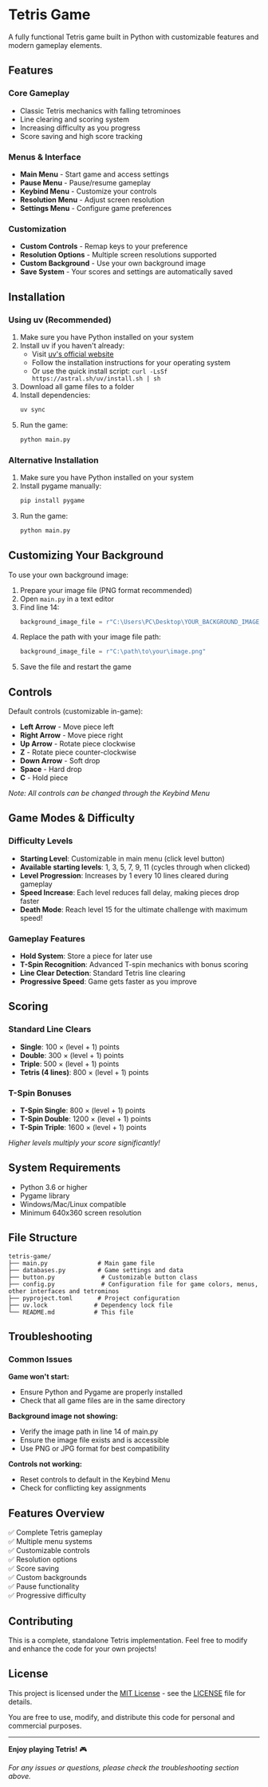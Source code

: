 # Tetris Game

A fully functional Tetris game built in Python with customizable features and modern gameplay elements.

## Features

### Core Gameplay
- Classic Tetris mechanics with falling tetrominoes
- Line clearing and scoring system
- Increasing difficulty as you progress
- Score saving and high score tracking

### Menus & Interface
- **Main Menu** - Start game and access settings
- **Pause Menu** - Pause/resume gameplay
- **Keybind Menu** - Customize your controls
- **Resolution Menu** - Adjust screen resolution
- **Settings Menu** - Configure game preferences

### Customization
- **Custom Controls** - Remap keys to your preference
- **Resolution Options** - Multiple screen resolutions supported
- **Custom Background** - Use your own background image
- **Save System** - Your scores and settings are automatically saved

## Installation

### Using uv (Recommended)
1. Make sure you have Python installed on your system
2. Install uv if you haven't already:
   - Visit [uv's official website](https://docs.astral.sh/uv/getting-started/installation/)
   - Follow the installation instructions for your operating system
   - Or use the quick install script: `curl -LsSf https://astral.sh/uv/install.sh | sh`
3. Download all game files to a folder
4. Install dependencies:
   ```bash
   uv sync
   ```
5. Run the game:
   ```bash
   python main.py
   ```

### Alternative Installation
1. Make sure you have Python installed on your system
2. Install pygame manually:
   ```bash
   pip install pygame
   ```
3. Run the game:
   ```bash
   python main.py
   ```

## Customizing Your Background

To use your own background image:

1. Prepare your image file (PNG format recommended)
2. Open `main.py` in a text editor
3. Find line 14:
   ```python
   background_image_file = r"C:\Users\PC\Desktop\YOUR_BACKGROUND_IMAGE_FILE.png"
   ```
4. Replace the path with your image file path:
   ```python
   background_image_file = r"C:\path\to\your\image.png"
   ```
5. Save the file and restart the game

## Controls

Default controls (customizable in-game):
- **Left Arrow** - Move piece left
- **Right Arrow** - Move piece right
- **Up Arrow** - Rotate piece clockwise
- **Z** - Rotate piece counter-clockwise
- **Down Arrow** - Soft drop
- **Space** - Hard drop
- **C** - Hold piece

*Note: All controls can be changed through the Keybind Menu*

## Game Modes & Difficulty

### Difficulty Levels
- **Starting Level**: Customizable in main menu (click level button)
- **Available starting levels**: 1, 3, 5, 7, 9, 11 (cycles through when clicked)
- **Level Progression**: Increases by 1 every 10 lines cleared during gameplay
- **Speed Increase**: Each level reduces fall delay, making pieces drop faster
- **Death Mode**: Reach level 15 for the ultimate challenge with maximum speed!

### Gameplay Features
- **Hold System**: Store a piece for later use
- **T-Spin Recognition**: Advanced T-spin mechanics with bonus scoring
- **Line Clear Detection**: Standard Tetris line clearing
- **Progressive Speed**: Game gets faster as you improve

## Scoring

### Standard Line Clears
- **Single**: 100 × (level + 1) points
- **Double**: 300 × (level + 1) points  
- **Triple**: 500 × (level + 1) points
- **Tetris (4 lines)**: 800 × (level + 1) points

### T-Spin Bonuses
- **T-Spin Single**: 800 × (level + 1) points
- **T-Spin Double**: 1200 × (level + 1) points
- **T-Spin Triple**: 1600 × (level + 1) points

*Higher levels multiply your score significantly!*

## System Requirements

- Python 3.6 or higher
- Pygame library
- Windows/Mac/Linux compatible
- Minimum 640x360 screen resolution

## File Structure

```
tetris-game/
├── main.py              # Main game file
├── databases.py         # Game settings and data
├── button.py             # Customizable button class
├── config.py             # Configuration file for game colors, menus, other interfaces and tetrominos
├── pyproject.toml       # Project configuration
├── uv.lock             # Dependency lock file
└── README.md           # This file
```

## Troubleshooting

### Common Issues

**Game won't start:**
- Ensure Python and Pygame are properly installed
- Check that all game files are in the same directory

**Background image not showing:**
- Verify the image path in line 14 of main.py
- Ensure the image file exists and is accessible
- Use PNG or JPG format for best compatibility

**Controls not working:**
- Reset controls to default in the Keybind Menu
- Check for conflicting key assignments

## Features Overview

✅ Complete Tetris gameplay  
✅ Multiple menu systems  
✅ Customizable controls  
✅ Resolution options  
✅ Score saving  
✅ Custom backgrounds  
✅ Pause functionality  
✅ Progressive difficulty  

## Contributing

This is a complete, standalone Tetris implementation. Feel free to modify and enhance the code for your own projects!

## License

This project is licensed under the [MIT License](https://opensource.org/licenses/MIT) - see the [LICENSE](LICENSE) file for details.

You are free to use, modify, and distribute this code for personal and commercial purposes.

---

**Enjoy playing Tetris!** 🎮

*For any issues or questions, please check the troubleshooting section above.*